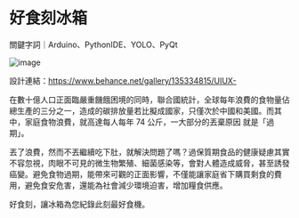 # 好食刻冰箱

關鍵字詞｜Arduino、PythonIDE、YOLO、PyQt

![image](https://user-images.githubusercontent.com/70381898/190865632-b98d2090-dcb2-495e-891f-1f0d16791cbe.png)

設計連結：https://www.behance.net/gallery/135334815/UIUX-

在數十億人口正面臨嚴重饑餓困境的同時，聯合國統計，全球每年浪費的食物量佔總生產的三分之一，造成的碳排放量若比擬成國家，只僅次於中國和美國。而其中，家庭食物浪費，就高達每人每年 74 公斤，一大部分的丟棄原因 就是「過期」。

丟了浪費，然而不丟繼續吃下肚，就解決問題了嗎？過保質期食品的健康疑慮其實不容忽視，肉眼不可見的微生物繁殖、細菌感染等，會對人體造成威脅，甚至誘發癌變。避免食物過期，能帶來可觀的正面影響，不僅能讓家庭省下購買剩食的費用，避免食安危害，還能為社會減少環境迫害，增加糧食供應。

好食刻，讓冰箱為您紀錄此刻最好食機。
